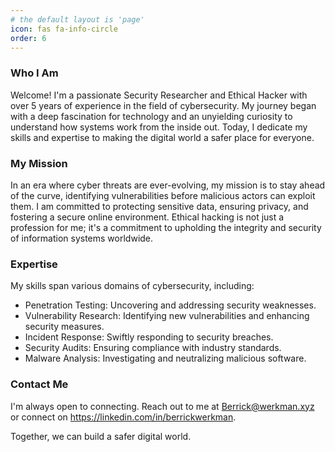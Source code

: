 ```yaml
---
# the default layout is 'page'
icon: fas fa-info-circle
order: 6
---
```


### Who I Am
Welcome! I'm a passionate Security Researcher and Ethical Hacker with over 5 years of experience in the field of cybersecurity. My journey began with a deep fascination for technology and an unyielding curiosity to understand how systems work from the inside out. Today, I dedicate my skills and expertise to making the digital world a safer place for everyone.

### My Mission
In an era where cyber threats are ever-evolving, my mission is to stay ahead of the curve, identifying vulnerabilities before malicious actors can exploit them. I am committed to protecting sensitive data, ensuring privacy, and fostering a secure online environment. Ethical hacking is not just a profession for me; it's a commitment to upholding the integrity and security of information systems worldwide.

### Expertise
My skills span various domains of cybersecurity, including:

- Penetration Testing: Uncovering and addressing security weaknesses.
- Vulnerability Research: Identifying new vulnerabilities and enhancing security measures.
- Incident Response: Swiftly responding to security breaches.
- Security Audits: Ensuring compliance with industry standards.
- Malware Analysis: Investigating and neutralizing malicious software.

### Contact Me
I'm always open to connecting. Reach out to me at Berrick@werkman.xyz or connect on <https://linkedin.com/in/berrickwerkman>.

Together, we can build a safer digital world.
